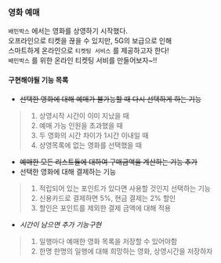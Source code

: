 ### 영화 예매
`배민박스` 에서는 영화를 상영하기 시작했다.<br>
오프라인으로 티켓을 끊을 수 있지만, 5G의 보급으로 인해<br>
스마트하게 온라인으로 `티켓팅 서비스` 를 제공하고자 한다!<br>
`배민박스` 를 위한 온라인 티켓팅 서비를 만들어보자~!!

#### 구현해야될 기능 목록
* ~~선택한 영화에 대해 예매가 불가능할 때 다시 선택하게 하는 기능~~
> 1. 상영시작 시간이 이미 지났을 때
> 2. 예매 가능 인원을 초과했을 때
> 3. 두 영화의 시간 차이가 1시간 이내일 때
> 4. 상영목록에 없는 영화를 선택했을 때
* ~~예매한 모든 리스트들에 대하여 구매금액을 계산하는 기능 추가~~
* 선택한 영화에 대해 결제하는 기능
> 1. 적립되어 있는 포인트가 있다면 사용할 것인지 선택하는 기능
> 2. 신용카드로 결제하면 5%, 현금 결제는 2% 할인
> 3. 할인은 포인트를 제외한 결제 금액에 대해 적용
*  *시간이 남으면 추가 기능구현*
> 1. 일행마다 예매한 영화 목록을 저장할 수 있어야함
> 2. 한명 한명의 일행에 대해 희망하는 영화, 상영시간을 저장하자


